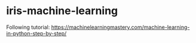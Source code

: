 # iris-machine-learning

Following tutorial: https://machinelearningmastery.com/machine-learning-in-python-step-by-step/
